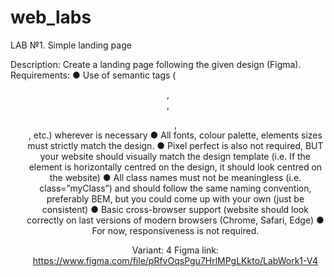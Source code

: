 # web_labs
LAB №1. Simple landing page

Description: Create a landing page following the given design (Figma).
Requirements:
●	Use of semantic tags (<header>, <nav>, <ul>, <footer>, etc.) wherever is necessary 
●	All fonts, colour palette, elements sizes must strictly match the design.
●	Pixel perfect is also not required, BUT your website should visually match the design template (i.e. If the element is horizontally centred on the design, it should look centred on the website)
●	All class names must not be meaningless (i.e. class=”myClass”) and should follow the same naming convention, preferably BEM, but you could come up with your own (just be consistent)
●	Basic cross-browser support (website should look correctly on last versions of modern browsers (Chrome, Safari, Edge)
●	For now, responsiveness is not required.

Variant: 4
Figma link: https://www.figma.com/file/pRfvOqsPgu7HrlMPgLKkto/LabWork1-V4
